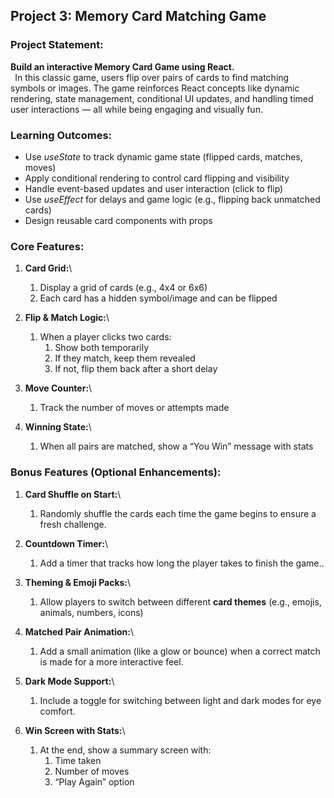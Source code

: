 ﻿## <a name="_6gqh41kkurqg"></a>**Project 3: Memory Card Matching Game**
### <a name="_wxi4tjuvun8e"></a>**Project Statement:**
**Build an interactive Memory Card Game using React.**\
` `In this classic game, users flip over pairs of cards to find matching symbols or images. The game reinforces React concepts like dynamic rendering, state management, conditional UI updates, and handling timed user interactions — all while being engaging and visually fun.
### <a name="_2n7uz4nbfaov"></a>**Learning Outcomes:**
- Use *useState* to track dynamic game state (flipped cards, matches, moves)
- Apply conditional rendering to control card flipping and visibility
- Handle event-based updates and user interaction (click to flip)
- Use *useEffect* for delays and game logic (e.g., flipping back unmatched cards)
- Design reusable card components with props
### <a name="_gni3ebdzfm0e"></a>**Core Features:**
1. **Card Grid:**\

   1. Display a grid of cards (e.g., 4x4 or 6x6)
   1. Each card has a hidden symbol/image and can be flipped
1. **Flip & Match Logic:**\

   1. When a player clicks two cards:
      1. Show both temporarily
      1. If they match, keep them revealed
      1. If not, flip them back after a short delay
1. **Move Counter:**\

   1. Track the number of moves or attempts made
1. **Winning State:**\

   1. When all pairs are matched, show a “You Win” message with stats
### <a name="_rfgsvy81k1xh"></a>**Bonus Features (Optional Enhancements):**
1. **Card Shuffle on Start:**\

   1. Randomly shuffle the cards each time the game begins to ensure a fresh challenge.
1. **Countdown Timer:**\

   1. Add a timer that tracks how long the player takes to finish the game..
1. **Theming & Emoji Packs:**\

   1. Allow players to switch between different **card themes** (e.g., emojis, animals, numbers, icons)
1. **Matched Pair Animation:**\

   1. Add a small animation (like a glow or bounce) when a correct match is made for a more interactive feel.
1. **Dark Mode Support:**\

   1. Include a toggle for switching between light and dark modes for eye comfort.
1. **Win Screen with Stats:**\

   1. At the end, show a summary screen with:
      1. Time taken
      1. Number of moves
      1. “Play Again” option

